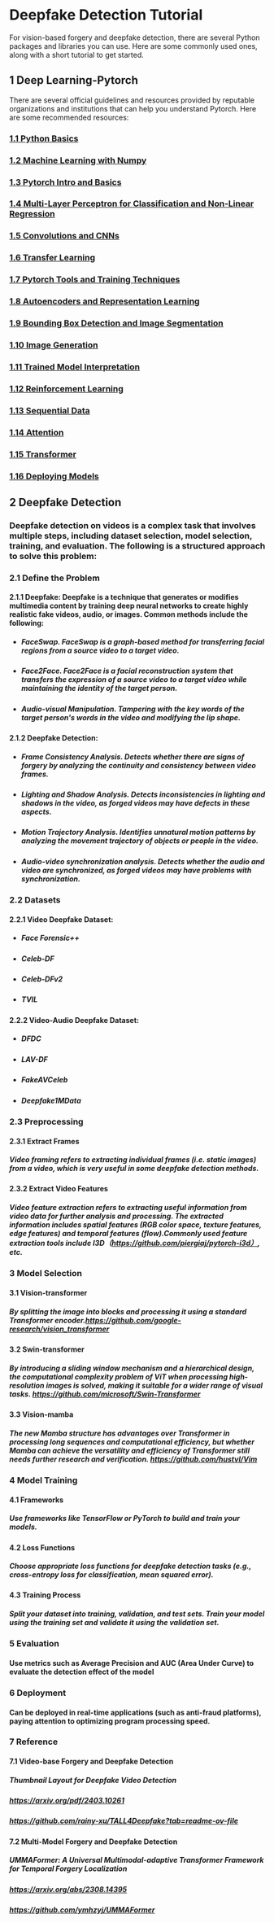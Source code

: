 # **Deepfake Detection Tutorial**

For vision-based forgery and deepfake detection, there are several Python packages and libraries you can use. Here are some commonly used ones, along with a short tutorial to get started.

## **1 Deep Learning-Pytorch**
There are several official guidelines and resources provided by reputable organizations and institutions that can help you understand Pytorch. Here are some recommended resources:
### **[1.1 Python Basics](<https://github.com/LukeDitria/pytorch_tutorials/tree/main/section00_python_basics>)**
### **[1.2 Machine Learning with Numpy](<https://github.com/LukeDitria/pytorch_tutorials/tree/main/section01_numpy_ml>)**
### **[1.3 Pytorch Intro and Basics](<https://github.com/LukeDitria/pytorch_tutorials/tree/main/section02_pytorch_basics>)**
### **[1.4 Multi-Layer Perceptron for Classification and Non-Linear Regression](<https://github.com/LukeDitria/pytorch_tutorials/tree/main/section03_pytorch_mlp>)**
### **[1.5 Convolutions and CNNs](<https://github.com/LukeDitria/pytorch_tutorials/tree/main/section04_pytorch_cnn>)**
### **[1.6 Transfer Learning](<https://github.com/LukeDitria/pytorch_tutorials/tree/main/section05_transfer_learning>)**
### **[1.7 Pytorch Tools and Training Techniques](<https://github.com/LukeDitria/pytorch_tutorials/tree/main/section06_pretraining_augmentations>)**
### **[1.8 Autoencoders and Representation Learning](<https://github.com/LukeDitria/pytorch_tutorials/tree/main/section07_autoencoders>)**
### **[1.9 Bounding Box Detection and Image Segmentation](<https://github.com/LukeDitria/pytorch_tutorials/tree/main/section08_detection>)**
### **[1.10 Image Generation](<https://github.com/LukeDitria/pytorch_tutorials/tree/main/section09_generation>)**
### **[1.11 Trained Model Interpretation](<https://github.com/LukeDitria/pytorch_tutorials/tree/main/section10_interpretation>)**
### **[1.12 Reinforcement Learning](<https://github.com/LukeDitria/pytorch_tutorials/tree/main/section11_rl>)**
### **[1.13 Sequential Data](<https://github.com/LukeDitria/pytorch_tutorials/tree/main/section12_sequential>)**
### **[1.14 Attention](<https://github.com/LukeDitria/pytorch_tutorials/tree/main/section13_attention>)**
### **[1.15 Transformer](<https://github.com/LukeDitria/pytorch_tutorials/tree/main/section14_transformers>)**
### **[1.16 Deploying Models](<https://github.com/LukeDitria/pytorch_tutorials/tree/main/section15_deploying_models>)**

##  **2 Deepfake Detection**
### Deepfake detection on videos is a complex task that involves multiple steps, including dataset selection, model selection, training, and evaluation. The following is a structured approach to solve this problem:

### **2.1 Define the Problem**
   #### **2.1.1 Deepfake**: Deepfake is a technique that generates or modifies multimedia content by training deep neural networks to create highly realistic fake videos, audio, or images. Common methods include the following:
   - ##### **FaceSwap**. FaceSwap is a graph-based method for transferring facial regions from a source video to a target video.

   - ##### **Face2Face**. Face2Face is a facial reconstruction system that transfers the expression of a source video to a target video while maintaining the identity of the target person.

   - ##### **Audio-visual Manipulation**. Tampering with the key words of the target person's words in the video and modifying the lip shape.

   #### **2.1.2 Deepfake Detection**: 

   - ##### **Frame Consistency Analysis**. Detects whether there are signs of forgery by analyzing the continuity and consistency between video frames.

   - ##### **Lighting and Shadow Analysis**. Detects inconsistencies in lighting and shadows in the video, as forged videos may have defects in these aspects.

   - ##### **Motion Trajectory Analysis**. Identifies unnatural motion patterns by analyzing the movement trajectory of objects or people in the video.

   - ##### **Audio-video synchronization analysis**. Detects whether the audio and video are synchronized, as forged videos may have problems with synchronization.
### **2.2 Datasets**
#### **2.2.1 Video Deepfake Dataset**: 
- ##### **Face Forensic++**
- ##### **Celeb-DF**
- ##### **Celeb-DFv2**
- ##### **TVIL**
#### **2.2.2 Video-Audio Deepfake Dataset**:
- ##### **DFDC**
- ##### **LAV-DF**
- ##### **FakeAVCeleb**
- ##### **Deepfake1MData**

### **2.3 Preprocessing**
#### **2.3.1 Extract Frames** 
##### Video framing refers to extracting individual frames (i.e. static images) from a video, which is very useful in some deepfake detection methods.
#### **2.3.2 Extract Video Features** 
##### Video feature extraction refers to extracting useful information from video data for further analysis and processing. The extracted information includes spatial features (RGB color space, texture features, edge features) and temporal features (flow).Commonly used feature extraction tools include I3D（https://github.com/piergiaj/pytorch-i3d）, etc.

### **3 Model Selection**
#### **3.1 Vision-transformer** 
##### By splitting the image into blocks and processing it using a standard Transformer encoder.https://github.com/google-research/vision_transformer
#### **3.2 Swin-transformer**
##### By introducing a sliding window mechanism and a hierarchical design, the computational complexity problem of ViT when processing high-resolution images is solved, making it suitable for a wider range of visual tasks. https://github.com/microsoft/Swin-Transformer
#### **3.3 Vision-mamba**
##### The new Mamba structure has advantages over Transformer in processing long sequences and computational efficiency, but whether Mamba can achieve the versatility and efficiency of Transformer still needs further research and verification. https://github.com/hustvl/Vim

### **4 Model Training**
#### **4.1 Frameworks**
##### Use frameworks like TensorFlow or PyTorch to build and train your models.
#### **4.2 Loss Functions** 
##### Choose appropriate loss functions for deepfake detection tasks (e.g., cross-entropy loss for classification, mean squared error).
#### **4.3 Training Process** 
##### Split your dataset into training, validation, and test sets. Train your model using the training set and validate it using the validation set.

### **5 Evaluation**
#### Use metrics such as Average Precision and AUC (Area Under Curve) to evaluate the detection effect of the model

### **6 Deployment**
#### Can be deployed in real-time applications (such as anti-fraud platforms), paying attention to optimizing program processing speed.

### **7 Reference**
#### **7.1 Video-base Forgery and Deepfake Detection**
##### Thumbnail Layout for Deepfake Video Detection
##### https://arxiv.org/pdf/2403.10261
##### https://github.com/rainy-xu/TALL4Deepfake?tab=readme-ov-file
#### **7.2 Multi-Model Forgery and Deepfake Detection**
##### UMMAFormer: A Universal Multimodal-adaptive Transformer Framework for Temporal Forgery Localization
##### https://arxiv.org/abs/2308.14395
##### https://github.com/ymhzyj/UMMAFormer
